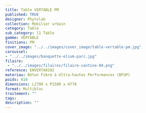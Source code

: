 ```yaml
---
title: Table VERTABLE PM 
published: TRUE
designer: Phytolab
collection: Mobilier urbain
category: Table
sub_category: 11 Table
gamme: VERTABLE
finitions: PM
cover_image: "../../images/cover_image/table-vertable-pm.jpg"
caroussel: 
- "../../images/banquette-elium-parc.jpg"
filaire: 
 - "../../images/filaires/filaire-cantine-04.png"
reference: ENVERTA0102
materiau: Béton Fibré à Ultra-hautes Performances (BFUP)
poids: 610
dimensions: L2700 x P1500 x H770 
format: Multibloc
traitement: ""
tags: 
description: ""
---
```

